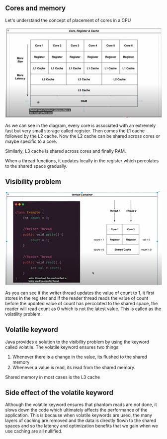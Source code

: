 Cores and memory
-
Let's understand the concept of placement of cores in a CPU

![img.png](img.png)

As we can see in the diagram, every core is associated
with an extremely fast but very small storage called register.
Then comes the L1 cache followed by the L2 cache.
Now the L2 cache can be shared across cores or maybe specific to a core.

Similarly, L3 cache is shared across cores and finally RAM.

When a thread functions, it updates locally in the register
which percolates to the shared space gradually.


Visibility problem
-
![img_1.png](img_1.png)

As you can see if the writer thread updates the value of 
count to 1, it first stores in the register and if the 
reader thread reads the value of count before the updated
value of count has percolated to the shared space, the 
reader will read count as 0 which is not the latest value.
This is called as the volatility problem.

Volatile keyword
-
Java provides a solution to the visibility problem by using
the keyword called volatile. The volatile keyword ensures
two things:
1. Whenever there is a change in the value, its flushed to the shared memory
2. Whenever a value is read, its read from the shared memory.

Shared memory in most cases is the L3 cache

Side effect of the volatile keyword
-
Although the volatile keyword ensures that phantom reads
are not done, it slows down the code which ultimately
affects the performance of the application. This is because
when volatile keywords are used, the many layers of caching
are removed and the data is directly flown to the shared spaces
and so the latency and optimization benefits that we gain when
we use caching are all nullified.
